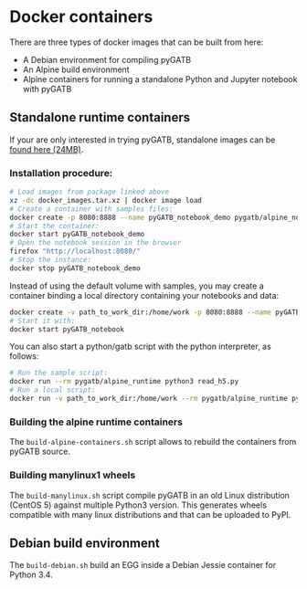 # Docker containers

There are three types of docker images that can be built from here:
 * A Debian environment for compiling pyGATB
 * An Alpine build environment
 * Alpine containers for running a standalone Python and Jupyter notebook with pyGATB

## Standalone runtime containers

If your are only interested in trying pyGATB, standalone images can be [found here (24MB)](https://github.com/GATB/pyGATB/releases/download/v0.1a0/docker_images.tar.xz).

### Installation procedure:

```bash
# Load images from package linked above
xz -dc docker_images.tar.xz | docker image load
# Create a container with samples files:
docker create -p 8080:8888 --name pyGATB_notebook_demo pygatb/alpine_notebook
# Start the container:
docker start pyGATB_notebook_demo
# Open the notebook session in the browser
firefox "http://localhost:8080/"
# Stop the instance:
docker stop pyGATB_notebook_demo
```

Instead of using the default volume with samples, you may create a container binding a local directory
containing your notebooks and data:

```bash
docker create -v path_to_work_dir:/home/work -p 8080:8888 --name pyGATB_notebook pygatb/alpine_notebook
# Start it with:
docker start pyGATB_notebook
```

You can also start a python/gatb script with the python interpreter, as follows:
```bash
# Run the sample script:
docker run --rm pygatb/alpine_runtime python3 read_h5.py
# Run a local script:
docker run -v path_to_work_dir:/home/work --rm pygatb/alpine_runtime python3 my_script.py
```


### Building the alpine runtime containers

The `build-alpine-containers.sh` script allows to rebuild the containers from pyGATB source.

### Building manylinux1 wheels

The `build-manylinux.sh` script compile pyGATB in an old Linux distribution (CentOS 5)
against multiple Python3 version. This generates wheels compatible with
many linux distributions and that can be uploaded to PyPI.

## Debian build environment

The `build-debian.sh` build an EGG inside a Debian Jessie container for Python 3.4.

